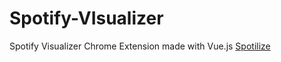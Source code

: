 # Spotify-VIsualizer
Spotify Visualizer Chrome Extension made with Vue.js 
[Spotilize](https://spotilize.herokuapp.com/)
